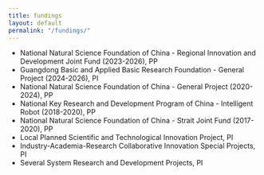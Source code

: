 ```yaml
---
title: fundings
layout: default
permalink: "/fundings/"
---
```


* National Natural Science Foundation of China - Regional Innovation and Development Joint Fund (2023-2026), PP
* Guangdong Basic and Applied Basic Research Foundation - General Project (2024-2026), PI
* National Natural Science Foundation of China - General Project (2020-2024), PP
* National Key Research and Development Program of China - Intelligent Robot (2018-2020), PP
* National Natural Science Foundation of China - Strait Joint Fund (2017-2020), PP
* Local Planned Scientific and Technological Innovation Project, PI
* Industry-Academia-Research Collaborative Innovation Special Projects, PI
* Several System Research and Development Projects, PI
